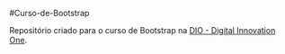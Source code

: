 #Curso-de-Bootstrap

Repositório criado para o curso de Bootstrap na 
[DIO - Digital Innovation One](https://www.dio.me/).

